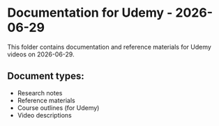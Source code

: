 # Documentation for Udemy - 2026-06-29

This folder contains documentation and reference materials for Udemy videos on 2026-06-29.

## Document types:
- Research notes
- Reference materials
- Course outlines (for Udemy)
- Video descriptions
